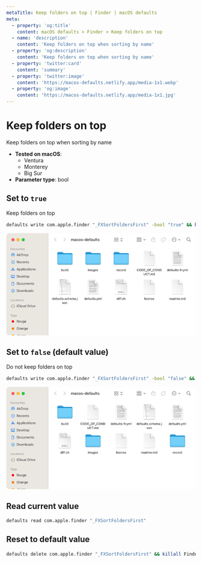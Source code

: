 ```yaml
---
metaTitle: Keep folders on top | Finder | macOS defaults
meta:
  - property: 'og:title'
    content: macOS defaults > Finder > Keep folders on top
  - name: 'description'
    content: 'Keep folders on top when sorting by name'
  - property: 'og:description'
    content: 'Keep folders on top when sorting by name'
  - property: 'twitter:card'
    content: 'summary'
  - property: 'twitter:image'
    content: 'https://macos-defaults.netlify.app/media-1x1.webp'
  - property: 'og:image'
    content: 'https://macos-defaults.netlify.app/media-1x1.jpg'
---
```


# Keep folders on top

Keep folders on top when sorting by name

<!-- break lists -->

- **Tested on macOS**:
  - Ventura
  - Monterey
  - Big Sur
- **Parameter type**: bool

## Set to `true`

Keep folders on top

```bash
defaults write com.apple.finder "_FXSortFoldersFirst" -bool "true" && killall Finder
```

<img
  src="./images/_FXSortFoldersFirst/true.png"
  alt="Example output with value set to true"
  width="740" height="400" style="height: auto"
/>

## Set to `false` (default value)

Do not keep folders on top

```bash
defaults write com.apple.finder "_FXSortFoldersFirst" -bool "false" && killall Finder
```

<img
  src="./images/_FXSortFoldersFirst/false.png"
  alt="Example output with value set to false"
  width="740" height="400" style="height: auto"
/>

## Read current value

```bash
defaults read com.apple.finder "_FXSortFoldersFirst"
```

## Reset to default value

```bash
defaults delete com.apple.finder "_FXSortFoldersFirst" && killall Finder
```
